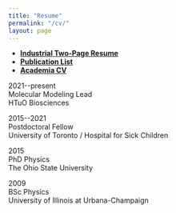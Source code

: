 ```yaml
---
title: "Resume"
permalink: "/cv/"
layout: page
---
```


* **[Industrial Two-Page Resume](/docs/resume/LinYH_Resume.pdf)**  
* **[Publication List](/docs/publication/LinYH_Pubs.pdf)**  
* **[Academia CV](/docs/CV/LinYH_CV.pdf)**  
   
   
2021--present  
Molecular Modeling Lead  
HTuO Biosciences  

2015--2021  
Postdoctoral Fellow  
University of Toronto / Hospital for Sick Children  

2015          
PhD Physics  
The Ohio State University  

2009  
BSc Physics  
University of Illinois at Urbana-Champaign 


